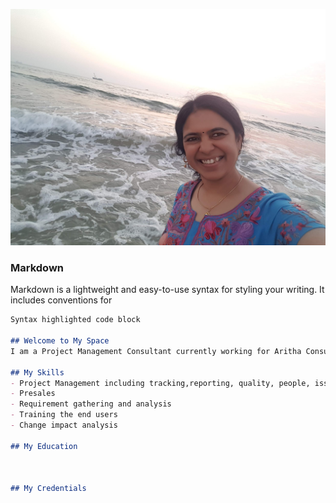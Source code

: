  ![Uma A](20201228_181659.jpg)

### Markdown

Markdown is a lightweight and easy-to-use syntax for styling your writing. It includes conventions for

```markdown
Syntax highlighted code block

## Welcome to My Space
I am a Project Management Consultant currently working for Aritha Consulting.

## My Skills
- Project Management including tracking,reporting, quality, people, issue, scope,schedule, risk, financials etc
- Presales
- Requirement gathering and analysis
- Training the end users
- Change impact analysis

## My Education



## My Credentials
